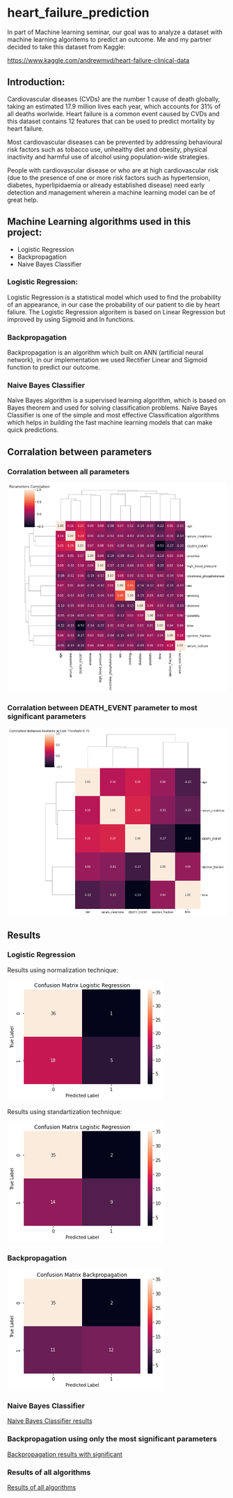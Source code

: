# heart_failure_prediction
In part of Machine learning seminar, our goal was to analyze a dataset with machine learning algoritems to predict an outcome.
Me and my partner decided to take this dataset from Kaggle:

https://www.kaggle.com/andrewmvd/heart-failure-clinical-data

## Introduction:

Cardiovascular diseases (CVDs) are the number 1 cause of death globally, taking an estimated 17.9 million lives each year, which accounts for 31% of all deaths worlwide.
Heart failure is a common event caused by CVDs and this dataset contains 12 features that can be used to predict mortality by heart failure.

Most cardiovascular diseases can be prevented by addressing behavioural risk factors such as tobacco use, unhealthy diet and obesity, physical inactivity and harmful use of alcohol using population-wide strategies.

People with cardiovascular disease or who are at high cardiovascular risk (due to the presence of one or more risk factors such as hypertension, diabetes, hyperlipidaemia or already established disease) need early detection and management wherein a machine learning model can be of great help.


## Machine Learning algorithms used in this project:

* Logistic Regression
* Backpropagation
* Naive Bayes Classifier

### Logistic Regression:

Logistic Regression is a statistical model which used to find the probability of an appearance, in our case the probability of our patient to die by heart faliure.
The Logistic Regression algoritem is based on Linear Regression but improved by using Sigmoid and ln functions.

### Backpropagation

Backpropagation is an algorithm which built on ANN (artificial neural network), in our implementation we used Rectifier Linear and Sigmoid function to predict our outcome.

### Naive Bayes Classifier

Naïve Bayes algorithm is a supervised learning algorithm, which is based on Bayes theorem and used for solving classification problems.
Naïve Bayes Classifier is one of the simple and most effective Classification algorithms which helps in building the fast machine learning models that can make quick predictions.

## Corralation between parameters

### Corralation between all parameters

![Corralation between parameters](https://github.com/dan2443/heart_failure_prediction/blob/main/images/parameters%20correlation.png)

### Corralation between DEATH_EVENT parameter to most significant parameters

![Corralation with threshold](https://github.com/dan2443/heart_failure_prediction/blob/main/images/parameters%20correlation%20with%20threshold.png)


## Results

### Logistic Regression
Results using normalization technique:

![Logistic Regression normalization](https://github.com/dan2443/heart_failure_prediction/blob/main/images/logistic%20regression%20normalization.png)

Results using standartization technique:

![Logistic Regression standartization](https://github.com/dan2443/heart_failure_prediction/blob/main/images/logistic%20regression%20standartization.png)

### Backpropagation

![Backpropagation results](https://github.com/dan2443/heart_failure_prediction/blob/main/images/Backpropegation%20results%20300epochs.png)

### Naive Bayes Classifier

[Naive Bayes Classifier results](https://github.com/dan2443/heart_failure_prediction/blob/main/images/Naive%20Bayes%20results.png)

### Backpropagation using only the most significant parameters

[Backpropagation results with significant](https://github.com/dan2443/heart_failure_prediction/blob/main/images/Backpropegation%20results%20150epochs%20best%20param%201%20hidden.png)

### Results of all algorithms

[Results of all algorithms](https://github.com/dan2443/heart_failure_prediction/blob/main/images/results%20of%20all%20algorithms.png)



